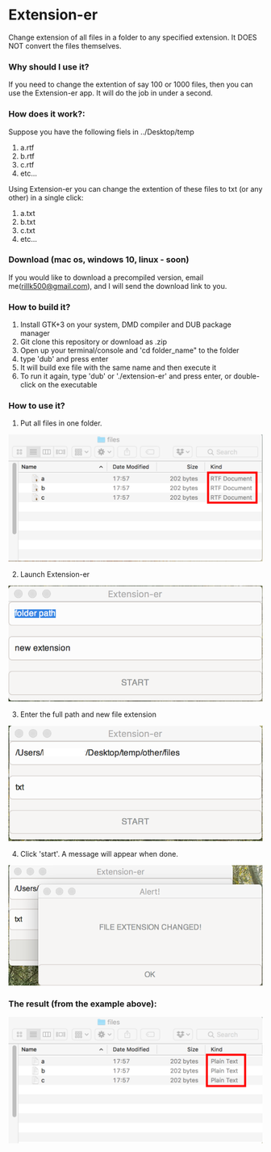 # Extension-er
Change extension of all files in a folder to any specified extension. It DOES NOT convert the files themselves. 

### Why should I use it?
If you need to change the extention of say 100 or 1000 files, then you can use the Extension-er app. It will do the job in under a second.

### How does it work?:
Suppose you have the following fiels in ../Desktop/temp
1. a.rtf
2. b.rtf
3. c.rtf
4. etc...

Using Extension-er you can change the extention of these files to txt (or any other) in a single click:
1. a.txt
2. b.txt
3. c.txt
4. etc...

### Download (mac os, windows 10, linux - soon)
If you would like to download a precompiled version, email me(rillk500@gmail.com), and I will send the download link to you.

### How to build it?
1. Install GTK+3 on your system, DMD compiler and DUB package manager
2. Git clone this repository or download as .zip
3. Open up your terminal/console and 'cd folder_name" to the folder
4. type 'dub' and press enter
5. It will build exe file with the same name and then execute it
6. To run it again, type 'dub' or './extension-er' and press enter, or double-click on the executable

### How to use it?
1. Put all files in one folder.

<center><img src="how-to-imgs/4.png"></center>

2. Launch Extension-er

<center><img src="how-to-imgs/1.png"></center>

3. Enter the full path and new file extension

<center><img src="how-to-imgs/2.png"></center>

4. Click 'start'. A message will appear when done.

<center><img src="how-to-imgs/3.png"></center>

### The result (from the example above):
<center><img src="how-to-imgs/5.png"></center>
